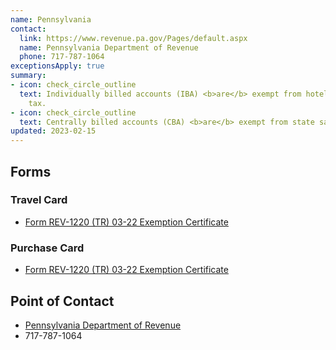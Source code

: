 ```yaml
---
name: Pennsylvania
contact:
  link: https://www.revenue.pa.gov/Pages/default.aspx
  name: Pennsylvania Department of Revenue
  phone: 717-787-1064
exceptionsApply: true
summary:
- icon: check_circle_outline
  text: Individually billed accounts (IBA) <b>are</b> exempt from hotel occupancy
    tax.
- icon: check_circle_outline
  text: Centrally billed accounts (CBA) <b>are</b> exempt from state sales tax.
updated: 2023-02-15
---
```


## Forms

### Travel Card

* [Form REV-1220 (TR) 03-22 Exemption Certificate](https://revenue-pa.custhelp.com/app/answers/detail/a_id/424/~/when-should-i-use-a-rev-1220-pa-exemption-certificate%3F)

### Purchase Card

* [Form REV-1220 (TR) 03-22 Exemption Certificate](https://revenue-pa.custhelp.com/app/answers/detail/a_id/424/~/when-should-i-use-a-rev-1220-pa-exemption-certificate%3F)



## Point of Contact
- [Pennsylvania Department of Revenue](https://www.revenue.pa.gov/Pages/default.aspx)
- 717-787-1064
